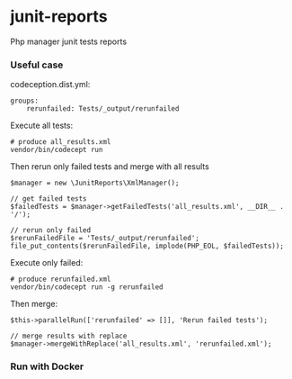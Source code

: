 # junit-reports
Php manager junit tests reports

### Useful case

codeception.dist.yml:
```
groups:
    rerunfailed: Tests/_output/rerunfailed
```

Execute all tests:

```
# produce all_results.xml
vendor/bin/codecept run
```

Then rerun only failed tests and merge with all results

```
$manager = new \JunitReports\XmlManager();

// get failed tests
$failedTests = $manager->getFailedTests('all_results.xml', __DIR__ . '/');

// rerun only failed
$rerunFailedFile = 'Tests/_output/rerunfailed';
file_put_contents($rerunFailedFile, implode(PHP_EOL, $failedTests));
```

Execute only failed:

```
# produce rerunfailed.xml
vendor/bin/codecept run -g rerunfailed
```

Then merge: 
```
$this->parallelRun(['rerunfailed' => []], 'Rerun failed tests');

// merge results with replace 
$manager->mergeWithReplace('all_results.xml', 'rerunfailed.xml');
```

### Run with Docker
